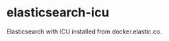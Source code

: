 elasticsearch-icu
===============================

Elasticsearch with ICU installed from docker.elastic.co.
